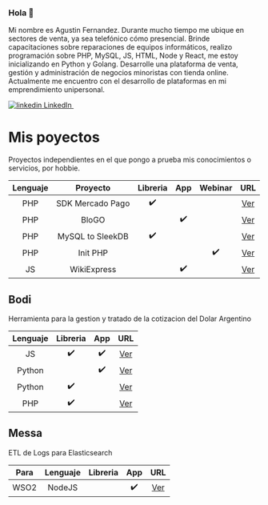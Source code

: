 ### Hola 👋

Mi nombre es Agustin Fernandez. Durante mucho tiempo me ubique en sectores de venta, ya sea telefónico cómo presencial. Brinde capacitaciones sobre reparaciones de equipos informáticos, realizo programación sobre PHP, MySQL, JS, HTML, Node y React, me estoy inicializando en Python y Golang. Desarrolle una plataforma de venta, gestión y administración de negocios minoristas con tienda online. Actualmente me encuentro con el desarrollo de plataformas en mi emprendimiento unipersonal.

<p>
  <a href="https://www.linkedin.com/in/aaferna/" rel="nofollow noreferrer">
    <img src="https://i.stack.imgur.com/gVE0j.png" alt="linkedin"> LinkedIn
  </a> &nbsp; 
</p>

# Mis poyectos
Proyectos independientes en el que pongo a prueba mis conocimientos o servicios, por hobbie.

| Lenguaje | Proyecto | Libreria | App | Webinar | URL |
|:-------------------------:|:-------------------------:|:-------------------------:|:-------------------------:|:-------------------------:|:-------------------------:|
| PHP | SDK Mercado Pago | :heavy_check_mark: | | | [Ver](https://github.com/gusgeek/SAPIDK-MercadoPago-PHP) |
| PHP | BloGO |  | :heavy_check_mark: | | [Ver](https://github.com/gusgeek/bloGo-app) |
| PHP | MySQL to SleekDB | :heavy_check_mark: |  || [Ver](https://github.com/gusgeek/MySQLtoSleekDB) |
| PHP | Init PHP | | | :heavy_check_mark: | [Ver](https://github.com/gusgeek/Webinar-PHPInit) |
| JS | WikiExpress |  |  :heavy_check_mark: || [Ver](https://github.com/gusgeek/wikiExpress) |


## Bodi

Herramienta para la gestion y tratado de la cotizacion del Dolar Argentino

| Lenguaje | Libreria | App| URL |
|:-------------------------:|:-------------------------:|:-------------------------:|:-------------------------:|
| JS | :heavy_check_mark: | :heavy_check_mark: | [Ver](https://github.com/gusgeek/bodi-dolar-js)|
| Python |  | :heavy_check_mark:  |[Ver](https://github.com/gusgeek/bodi-dolar-py-app) |
| Python | :heavy_check_mark: |  |[Ver](https://github.com/gusgeek/bodi-dolar-py-lib)|
| PHP | :heavy_check_mark: |  |[Ver](https://github.com/gusgeek/bodi-dolar-php)|

## Messa

ETL de Logs para Elasticsearch

<p align="center">

| Para | Lenguaje | Libreria | App | URL |
|:-------------------------:|:-------------------------:|:-------------------------:|:-------------------------:|:-------------------------:|
| WSO2 | NodeJS | | :heavy_check_mark: |[Ver](https://github.com/gusgeek/messa-etl-wso2toelastic) |

</p>